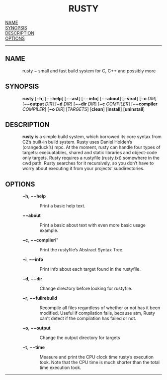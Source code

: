 <!-- Creator     : groff version 1.22.2 -->
<!-- CreationDate: Mon Mar 13 23:35:03 2017 -->
<html>
<head>
<meta name="generator" content="groff -Thtml, see www.gnu.org">
<meta http-equiv="Content-Type" content="text/html; charset=US-ASCII">
<meta name="Content-Style" content="text/css">
<title>RUSTY</title>

</head>
<body>

<h1 align="center">RUSTY</h1>

<a href="#NAME">NAME</a><br>
<a href="#SYNOPSIS">SYNOPSIS</a><br>
<a href="#DESCRIPTION">DESCRIPTION</a><br>
<a href="#OPTIONS">OPTIONS</a><br>

<hr>


<h2>NAME
<a name="NAME"></a>
</h2>


<p style="margin-left:11%; margin-top: 1em">rusty &minus;
small and fast build system for C, C++ and possibly more</p>

<h2>SYNOPSIS
<a name="SYNOPSIS"></a>
</h2>


<p style="margin-left:11%; margin-top: 1em"><b>rusty</b>
[<b>&minus;h</b>] [<b>&minus;&minus;help</b>]
[<b>&minus;&minus;ast</b>] [<b>&minus;&minus;info</b>]
[<b>&minus;&minus;about</b>] [<b>&minus;virat</b>]
[<b>&minus;o</b> <i>DIR</i>] [<b>&minus;&minus;output</b>
<i>DIR</i>] [<b>&minus;d</b> <i>DIR</i>]
[<b>&minus;&minus;dir</b> <i>DIR</i>] [<b>&minus;c</b>
<i>COMPILER</i>] [<b>&minus;&minus;compiler</b>
<i>COMPILER</i>] [<b>&minus;o</b> <i>DIR</i>]
[<i>TARGETS</i>] [<b>clean</b>] [<b>install</b>]
[<b>uninstall</b>]</p>

<h2>DESCRIPTION
<a name="DESCRIPTION"></a>
</h2>


<p style="margin-left:11%; margin-top: 1em"><b>rusty</b> is
a simple build system, which borrowed its core syntax from
C2&rsquo;s built-in build system. Rusty uses Daniel
Holden&rsquo;s (orangeduck&rsquo;s) mpc. At the moment,
rusty can handle four types of targets: execuatables, shared
and static libraries and object-code only targets. Rusty
requires a rustyfile (rusty.txt) somewhere in the cwd path.
Rusty searches for it recursively, so you don&rsquo;t have
to worry about executing it from your projects&rsquo;
subdirectories.</p>

<h2>OPTIONS
<a name="OPTIONS"></a>
</h2>



<p style="margin-left:11%; margin-top: 1em"><b>&minus;h</b>,
<b>&minus;&minus;help</b></p>

<p style="margin-left:22%;">Print a basic help text.</p>

<p style="margin-left:11%;"><b>&minus;&minus;about</b></p>

<p style="margin-left:22%;">Print a basic about text with
even more basic usage example.</p>

<p style="margin-left:11%;"><b>&minus;c</b>,
<b>&minus;&minus;compiler</b>I&quot;</p>

<p style="margin-left:22%;">Print the rustyfile&rsquo;s
Abstract Syntax Tree.</p>

<p style="margin-left:11%;"><b>&minus;i</b>,
<b>&minus;&minus;info</b></p>

<p style="margin-left:22%;">Print info about each target
found in the rustyfile.</p>

<p style="margin-left:11%;"><b>&minus;d</b>,
<b>&minus;&minus;dir</b></p>

<p style="margin-left:22%;">Change directory before looking
for rustyfile.</p>

<p style="margin-left:11%;"><b>&minus;r</b>,
<b>&minus;&minus;fullrebuild</b></p>

<p style="margin-left:22%;">Recompile all files regardless
of whether or not has it been modified. Useful if
compilation fails, because atm, Rusty can&rsquo;t detect if
the compilation has failed or not.</p>

<p style="margin-left:11%;"><b>&minus;o</b>,
<b>&minus;&minus;output</b></p>

<p style="margin-left:22%;">Change the output directory for
targets</p>

<p style="margin-left:11%;"><b>&minus;t</b>,
<b>&minus;&minus;time</b></p>

<p style="margin-left:22%;">Measure and print the CPU clock
time rusty&rsquo;s execution took. Note that the CPU time is
much shorter than the total time execution took.</p>
<hr>
</body>
</html>

